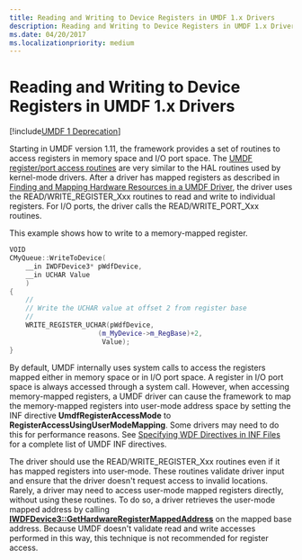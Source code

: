 ```yaml
---
title: Reading and Writing to Device Registers in UMDF 1.x Drivers
description: Reading and Writing to Device Registers in UMDF 1.x Drivers
ms.date: 04/20/2017
ms.localizationpriority: medium
---
```


# Reading and Writing to Device Registers in UMDF 1.x Drivers


[!include[UMDF 1 Deprecation](../includes/umdf-1-deprecation.md)]

Starting in UMDF version 1.11, the framework provides a set of routines to access registers in memory space and I/O port space. The [UMDF register/port access routines](/windows-hardware/drivers/ddi/wudfddi/) are very similar to the HAL routines used by kernel-mode drivers. After a driver has mapped registers as described in [Finding and Mapping Hardware Resources in a UMDF Driver](./finding-and-mapping-hardware-resources-in-umdf-1-x-drivers.md), the driver uses the READ/WRITE\_REGISTER\_Xxx routines to read and write to individual registers. For I/O ports, the driver calls the READ/WRITE\_PORT\_Xxx routines.

This example shows how to write to a memory-mapped register.

```cpp
VOID
CMyQueue::WriteToDevice(
    __in IWDFDevice3* pWdfDevice,
    __in UCHAR Value
    )
{
    //
    // Write the UCHAR value at offset 2 from register base
    //
    WRITE_REGISTER_UCHAR(pWdfDevice, 
                      (m_MyDevice->m_RegBase)+2, 
                       Value);
}
```

By default, UMDF internally uses system calls to access the registers mapped either in memory space or in I/O port space. A register in I/O port space is always accessed through a system call. However, when accessing memory-mapped registers, a UMDF driver can cause the framework to map the memory-mapped registers into user-mode address space by setting the INF directive **UmdfRegisterAccessMode** to **RegisterAccessUsingUserModeMapping**. Some drivers may need to do this for performance reasons. See [Specifying WDF Directives in INF Files](specifying-wdf-directives-in-inf-files.md) for a complete list of UMDF INF directives.

The driver should use the READ/WRITE\_REGISTER\_Xxx routines even if it has mapped registers into user-mode. These routines validate driver input and ensure that the driver doesn't request access to invalid locations. Rarely, a driver may need to access user-mode mapped registers directly, without using these routines. To do so, a driver retrieves the user-mode mapped address by calling [**IWDFDevice3::GetHardwareRegisterMappedAddress**](/windows-hardware/drivers/ddi/wudfddi/nf-wudfddi-iwdfdevice3-gethardwareregistermappedaddress) on the mapped base address. Because UMDF doesn't validate read and write accesses performed in this way, this technique is not recommended for register access.

 

